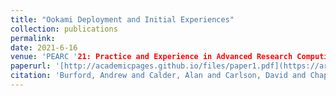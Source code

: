 ```yaml
---
title: "Ookami Deployment and Initial Experiences"
collection: publications
permalink: 
date: 2021-6-16
venue: 'PEARC '21: Practice and Experience in Advanced Research Computing, July 18--22, 2021, Boston, MA, USA'
paperurl: '[http://academicpages.github.io/files/paper1.pdf](https://arxiv.org/pdf/2106.08987.pdf)'
citation: 'Burford, Andrew and Calder, Alan and Carlson, David and Chapman, Barbara and Coskun, Firat and Curtis, Tony and Feldman, Catherine and Harrison, Robert and Kang, Yan and Michalowicz, Benjamin and others. (2021). &quot;Ookami: Deployment and Initial Experiences.&quot; <i>PEARC '21</i>.'
---
```


